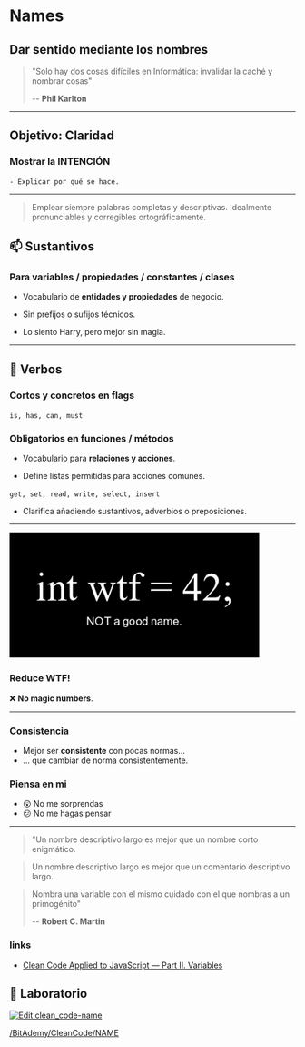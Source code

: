 # Names

## Dar sentido mediante los nombres

> "Solo hay dos cosas difíciles en Informática: invalidar la caché y nombrar cosas"
>
> -- **Phil Karlton**

---

## Objetivo: Claridad

### Mostrar la INTENCIÓN

    - Explicar por qué se hace.

---

> Emplear siempre palabras completas y descriptivas. Idealmente pronunciables y corregibles ortográficamente.

## 📫 Sustantivos

### Para variables / propiedades / constantes / clases

- Vocabulario de **entidades y propiedades** de negocio.

- Sin prefijos o sufijos técnicos.

- Lo siento Harry, pero mejor sin magia.


---

## 💪 Verbos

### Cortos y concretos en flags

`is, has, can, must`

### Obligatorios en funciones / métodos

- Vocabulario para **relaciones y acciones**.

- Define listas permitidas para acciones comunes.

 `get, set, read, write, select, insert`

- Clarifica añadiendo sustantivos, adverbios o preposiciones.

---

![wtf-naming](./assets/naming.png)

### Reduce WTF!

❌ **No magic numbers**.

---

### Consistencia

- Mejor ser **consistente** con pocas normas...
- ... que cambiar de norma consistentemente.

### Piensa en mi

- 😲 No me sorprendas
- 😕 No me hagas pensar

---

> "Un nombre descriptivo largo es mejor que un nombre corto enigmático.

> Un nombre descriptivo largo es mejor que un comentario descriptivo largo.

> Nombra una variable con el mismo cuidado con el que nombras a un primogénito"
>
> -- **Robert C. Martin**


### links

- [Clean Code Applied to JavaScript — Part II. Variables](https://dev.to/carlillo/clean-code-applied-to-javascript-part-ii-variables-pc)


## 📝 Laboratorio

[![Edit clean_code-name](https://codesandbox.io/static/img/play-codesandbox.svg)](https://codesandbox.io/s/cleancode-names-9r32n?fontsize=14&hidenavigation=1&theme=dark)

[/BitAdemy/CleanCode/NAME](https://github.com/BitAdemy/CleanCode/tree/NAME)
